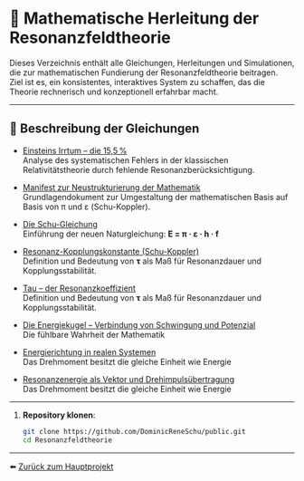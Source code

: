 # 📐 Mathematische Herleitung der Resonanzfeldtheorie

Dieses Verzeichnis enthält alle Gleichungen, Herleitungen und Simulationen, die zur mathematischen Fundierung der Resonanzfeldtheorie beitragen.  
Ziel ist es, ein konsistentes, interaktives System zu schaffen, das die Theorie rechnerisch und konzeptionell erfahrbar macht.

---

## 🧾 Beschreibung der Gleichungen

- [Einsteins Irrtum – die 15,5 %](einsteins_irrtum_15.5_prozent.md)  
  Analyse des systematischen Fehlers in der klassischen Relativitätstheorie durch fehlende Resonanzberücksichtigung.

- [Manifest zur Neustrukturierung der Mathematik](manifest_zur_neustrukturierung_der_mathematik.md)  
  Grundlagendokument zur Umgestaltung der mathematischen Basis auf Basis von π und ε (Schu-Koppler).

- [Die Schu-Gleichung](schu_gleichung.md)  
  Einführung der neuen Naturgleichung: **E = π · ε · h · f**
  
- [Resonanz-Kopplungskonstante (Schu-Koppler)](schu_koppler.md)    
  Definition und Bedeutung von **τ** als Maß für Resonanzdauer und Kopplungsstabilität.

- [Tau – der Resonanzkoeffizient](Tau_Resonanzzeitkoeffizient.md)  
  Definition und Bedeutung von **τ** als Maß für Resonanzdauer und Kopplungsstabilität.
  
- [Die Energiekugel – Verbindung von Schwingung und Potenzial](energiekugel.md)  
   Die fühlbare Wahrheit der Mathematik
   
- [Energierichtung in realen Systemen](energierichtung.md)  
   Das Drehmoment besitzt die gleiche Einheit wie Energie
   
- [Resonanzenergie als Vektor und Drehimpulsübertragung](resonanzenergievektor.md)  
   Das Drehmoment besitzt die gleiche Einheit wie Energie
   


---


1. **Repository klonen**:  
   ```bash
   git clone https://github.com/DominicReneSchu/public.git
   cd Resonanzfeldtheorie
   ```
---


⬅️ [Zurück zum Hauptprojekt](../README.md)

